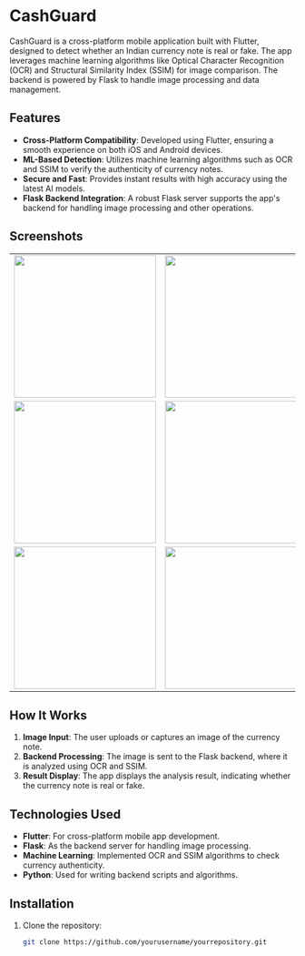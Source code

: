 # CashGuard

CashGuard is a cross-platform mobile application built with Flutter, designed to detect whether an Indian currency note is real or fake. The app leverages machine learning algorithms like Optical Character Recognition (OCR) and Structural Similarity Index (SSIM) for image comparison. The backend is powered by Flask to handle image processing and data management.

## Features

- **Cross-Platform Compatibility**: Developed using Flutter, ensuring a smooth experience on both iOS and Android devices.
- **ML-Based Detection**: Utilizes machine learning algorithms such as OCR and SSIM to verify the authenticity of currency notes.
- **Secure and Fast**: Provides instant results with high accuracy using the latest AI models.
- **Flask Backend Integration**: A robust Flask server supports the app's backend for handling image processing and other operations.

## Screenshots

<table>
  <tr>
    <td><img src="https://github.com/user-attachments/assets/894bbba3-d756-47a0-a40e-6f3da24a557f" width="250" /></td>
    <td><img src="https://github.com/user-attachments/assets/cd29a904-8330-4af9-90c9-c5a079b6e0d5" width="250" /></td>
    <td><img src="https://github.com/user-attachments/assets/b18c9f0c-d8b5-4615-9c63-978e11762f9e" width="250" /></td>
  </tr>
  <tr>
    <td><img src="https://github.com/user-attachments/assets/a4827376-d979-4f93-9a86-17afe787c025" width="250" /></td>
    <td><img src="https://github.com/user-attachments/assets/dd2122c6-b96f-40cd-ae60-31d8f4713469" width="250" /></td>
    <td><img src="https://github.com/user-attachments/assets/6e17ce12-e2fc-40e0-96e7-b9ac54a0a56d" width="250" /></td>
  </tr>
  <tr>
    <td><img src="https://github.com/user-attachments/assets/3a712499-f24b-4c8d-9b38-2e14d75b1cc7" width="250" /></td>
    <td><img src="https://github.com/user-attachments/assets/2a5e7489-5bff-4545-9435-86cd6ffcccea" width="250" /></td>
    <td></td>
  </tr>
</table>

## How It Works

1. **Image Input**: The user uploads or captures an image of the currency note.
2. **Backend Processing**: The image is sent to the Flask backend, where it is analyzed using OCR and SSIM.
3. **Result Display**: The app displays the analysis result, indicating whether the currency note is real or fake.

## Technologies Used

- **Flutter**: For cross-platform mobile app development.
- **Flask**: As the backend server for handling image processing.
- **Machine Learning**: Implemented OCR and SSIM algorithms to check currency authenticity.
- **Python**: Used for writing backend scripts and algorithms.

## Installation

1. Clone the repository:
   ```bash
   git clone https://github.com/yourusername/yourrepository.git
